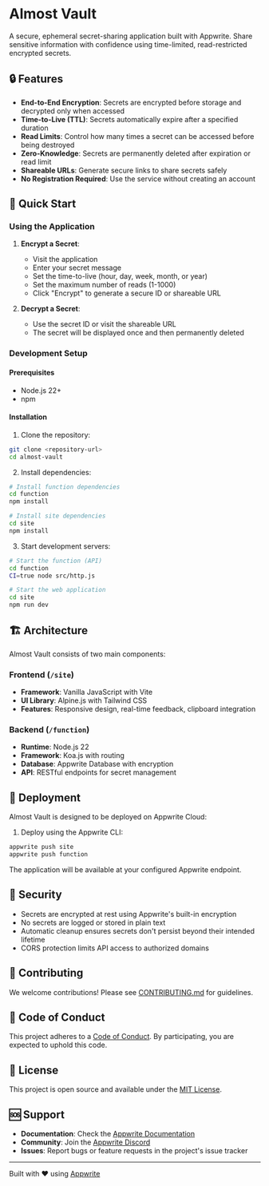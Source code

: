 # Almost Vault

A secure, ephemeral secret-sharing application built with Appwrite. Share sensitive information with confidence using time-limited, read-restricted encrypted secrets.

## 🔒 Features

- **End-to-End Encryption**: Secrets are encrypted before storage and decrypted only when accessed
- **Time-to-Live (TTL)**: Secrets automatically expire after a specified duration
- **Read Limits**: Control how many times a secret can be accessed before being destroyed
- **Zero-Knowledge**: Secrets are permanently deleted after expiration or read limit
- **Shareable URLs**: Generate secure links to share secrets safely
- **No Registration Required**: Use the service without creating an account

## 🚀 Quick Start

### Using the Application

1. **Encrypt a Secret**:
   - Visit the application
   - Enter your secret message
   - Set the time-to-live (hour, day, week, month, or year)
   - Set the maximum number of reads (1-1000)
   - Click "Encrypt" to generate a secure ID or shareable URL

2. **Decrypt a Secret**:
   - Use the secret ID or visit the shareable URL
   - The secret will be displayed once and then permanently deleted

### Development Setup

#### Prerequisites

- Node.js 22+
- npm

#### Installation

1. Clone the repository:
```bash
git clone <repository-url>
cd almost-vault
```

2. Install dependencies:
```bash
# Install function dependencies
cd function
npm install

# Install site dependencies
cd site
npm install
```

3. Start development servers:
```bash
# Start the function (API)
cd function
CI=true node src/http.js

# Start the web application
cd site
npm run dev
```

## 🏗️ Architecture

Almost Vault consists of two main components:

### Frontend (`/site`)
- **Framework**: Vanilla JavaScript with Vite
- **UI Library**: Alpine.js with Tailwind CSS
- **Features**: Responsive design, real-time feedback, clipboard integration

### Backend (`/function`)
- **Runtime**: Node.js 22
- **Framework**: Koa.js with routing
- **Database**: Appwrite Database with encryption
- **API**: RESTful endpoints for secret management

## 🚢 Deployment

Almost Vault is designed to be deployed on Appwrite Cloud:

1. Deploy using the Appwrite CLI:
```bash
appwrite push site
appwrite push function
```

The application will be available at your configured Appwrite endpoint.

## 🔐 Security

- Secrets are encrypted at rest using Appwrite's built-in encryption
- No secrets are logged or stored in plain text
- Automatic cleanup ensures secrets don't persist beyond their intended lifetime
- CORS protection limits API access to authorized domains

## 🤝 Contributing

We welcome contributions! Please see [CONTRIBUTING.md](CONTRIBUTING.md) for guidelines.

## 📜 Code of Conduct

This project adheres to a [Code of Conduct](CODE_OF_CONDUCT.md). By participating, you are expected to uphold this code.

## 📄 License

This project is open source and available under the [MIT License](LICENSE).

## 🆘 Support

- **Documentation**: Check the [Appwrite Documentation](https://appwrite.io/docs)
- **Community**: Join the [Appwrite Discord](https://appwrite.io/discord)
- **Issues**: Report bugs or feature requests in the project's issue tracker

---

Built with ❤️ using [Appwrite](https://appwrite.io)